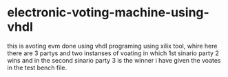 # electronic-voting-machine-using-vhdl
 this is avoting evm done using vhdl programing using xilix tool, whire here there are 3 partys and two instanses of voating in which 1st sinario party 2 wins and in the second sinario party 3 is the winner i have given the voates in the test bench file.
 
